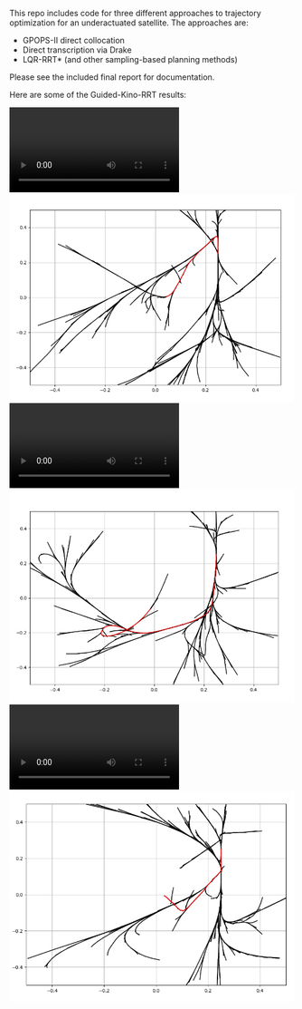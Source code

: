This repo includes code for three different approaches to trajectory optimization for an underactuated satellite. The approaches are:

* GPOPS-II direct collocation
* Direct transcription via Drake
* LQR-RRT* (and other sampling-based planning methods)

Please see the included final report for documentation.

Here are some of the Guided-Kino-RRT results:

![ ](/media/writer_test1.mp4)
![ ](/media/1.png)
![ ](/media/writer_test2.mp4)
![ ](/media/2.png)
![ ](/media/writer_test3.mp4)
![ ](/media/3.png)
